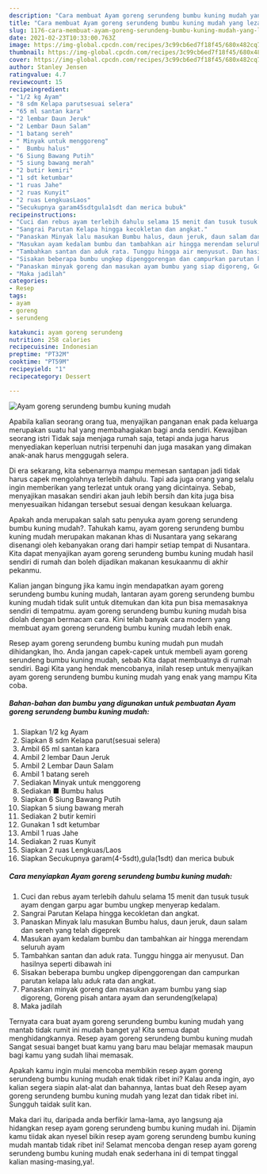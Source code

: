```yaml
---
description: "Cara membuat Ayam goreng serundeng bumbu kuning mudah yang lezat dan Mudah Dibuat"
title: "Cara membuat Ayam goreng serundeng bumbu kuning mudah yang lezat dan Mudah Dibuat"
slug: 1176-cara-membuat-ayam-goreng-serundeng-bumbu-kuning-mudah-yang-lezat-dan-mudah-dibuat
date: 2021-02-23T10:33:00.763Z
image: https://img-global.cpcdn.com/recipes/3c99cb6ed7f18f45/680x482cq70/ayam-goreng-serundeng-bumbu-kuning-mudah-foto-resep-utama.jpg
thumbnail: https://img-global.cpcdn.com/recipes/3c99cb6ed7f18f45/680x482cq70/ayam-goreng-serundeng-bumbu-kuning-mudah-foto-resep-utama.jpg
cover: https://img-global.cpcdn.com/recipes/3c99cb6ed7f18f45/680x482cq70/ayam-goreng-serundeng-bumbu-kuning-mudah-foto-resep-utama.jpg
author: Stanley Jensen
ratingvalue: 4.7
reviewcount: 15
recipeingredient:
- "1/2 kg Ayam"
- "8 sdm Kelapa parutsesuai selera"
- "65 ml santan kara"
- "2 lembar Daun Jeruk"
- "2 Lembar Daun Salam"
- "1 batang sereh"
- " Minyak untuk menggoreng"
- "  Bumbu halus"
- "6 Siung Bawang Putih"
- "5 siung bawang merah"
- "2 butir kemiri"
- "1 sdt ketumbar"
- "1 ruas Jahe"
- "2 ruas Kunyit"
- "2 ruas LengkuasLaos"
- "Secukupnya garam45sdtgula1sdt dan merica bubuk"
recipeinstructions:
- "Cuci dan rebus ayam terlebih dahulu selama 15 menit dan tusuk tusuk ayam dengan garpu agar bumbu ungkep menyerap kedalam."
- "Sangrai Parutan Kelapa hingga kecokletan dan angkat."
- "Panaskan Minyak lalu masukan Bumbu halus, daun jeruk, daun salam dan sereh yang telah digeprek"
- "Masukan ayam kedalam bumbu dan tambahkan air hingga merendam seluruh ayam"
- "Tambahkan santan dan aduk rata. Tunggu hingga air menyusut. Dan hasilnya seperti dibawah ini"
- "Sisakan beberapa bumbu ungkep dipenggorengan dan campurkan parutan kelapa lalu aduk rata dan angkat."
- "Panaskan minyak goreng dan masukan ayam bumbu yang siap digoreng, Goreng pisah antara ayam dan serundeng(kelapa)"
- "Maka jadilah"
categories:
- Resep
tags:
- ayam
- goreng
- serundeng

katakunci: ayam goreng serundeng 
nutrition: 258 calories
recipecuisine: Indonesian
preptime: "PT32M"
cooktime: "PT59M"
recipeyield: "1"
recipecategory: Dessert

---
```



![Ayam goreng serundeng bumbu kuning mudah](https://img-global.cpcdn.com/recipes/3c99cb6ed7f18f45/680x482cq70/ayam-goreng-serundeng-bumbu-kuning-mudah-foto-resep-utama.jpg)

Apabila kalian seorang orang tua, menyajikan panganan enak pada keluarga merupakan suatu hal yang membahagiakan bagi anda sendiri. Kewajiban seorang istri Tidak saja menjaga rumah saja, tetapi anda juga harus menyediakan keperluan nutrisi terpenuhi dan juga masakan yang dimakan anak-anak harus menggugah selera.

Di era  sekarang, kita sebenarnya mampu memesan santapan jadi tidak harus capek mengolahnya terlebih dahulu. Tapi ada juga orang yang selalu ingin memberikan yang terlezat untuk orang yang dicintainya. Sebab, menyajikan masakan sendiri akan jauh lebih bersih dan kita juga bisa menyesuaikan hidangan tersebut sesuai dengan kesukaan keluarga. 



Apakah anda merupakan salah satu penyuka ayam goreng serundeng bumbu kuning mudah?. Tahukah kamu, ayam goreng serundeng bumbu kuning mudah merupakan makanan khas di Nusantara yang sekarang disenangi oleh kebanyakan orang dari hampir setiap tempat di Nusantara. Kita dapat menyajikan ayam goreng serundeng bumbu kuning mudah hasil sendiri di rumah dan boleh dijadikan makanan kesukaanmu di akhir pekanmu.

Kalian jangan bingung jika kamu ingin mendapatkan ayam goreng serundeng bumbu kuning mudah, lantaran ayam goreng serundeng bumbu kuning mudah tidak sulit untuk ditemukan dan kita pun bisa memasaknya sendiri di tempatmu. ayam goreng serundeng bumbu kuning mudah bisa diolah dengan bermacam cara. Kini telah banyak cara modern yang membuat ayam goreng serundeng bumbu kuning mudah lebih enak.

Resep ayam goreng serundeng bumbu kuning mudah pun mudah dihidangkan, lho. Anda jangan capek-capek untuk membeli ayam goreng serundeng bumbu kuning mudah, sebab Kita dapat membuatnya di rumah sendiri. Bagi Kita yang hendak mencobanya, inilah resep untuk menyajikan ayam goreng serundeng bumbu kuning mudah yang enak yang mampu Kita coba.

<!--inarticleads1-->

##### Bahan-bahan dan bumbu yang digunakan untuk pembuatan Ayam goreng serundeng bumbu kuning mudah:

1. Siapkan 1/2 kg Ayam
1. Siapkan 8 sdm Kelapa parut(sesuai selera)
1. Ambil 65 ml santan kara
1. Ambil 2 lembar Daun Jeruk
1. Ambil 2 Lembar Daun Salam
1. Ambil 1 batang sereh
1. Sediakan  Minyak untuk menggoreng
1. Sediakan  ■ Bumbu halus
1. Siapkan 6 Siung Bawang Putih
1. Siapkan 5 siung bawang merah
1. Sediakan 2 butir kemiri
1. Gunakan 1 sdt ketumbar
1. Ambil 1 ruas Jahe
1. Sediakan 2 ruas Kunyit
1. Siapkan 2 ruas Lengkuas/Laos
1. Siapkan Secukupnya garam(4-5sdt),gula(1sdt) dan merica bubuk




<!--inarticleads2-->

##### Cara menyiapkan Ayam goreng serundeng bumbu kuning mudah:

1. Cuci dan rebus ayam terlebih dahulu selama 15 menit dan tusuk tusuk ayam dengan garpu agar bumbu ungkep menyerap kedalam.
1. Sangrai Parutan Kelapa hingga kecokletan dan angkat.
1. Panaskan Minyak lalu masukan Bumbu halus, daun jeruk, daun salam dan sereh yang telah digeprek
1. Masukan ayam kedalam bumbu dan tambahkan air hingga merendam seluruh ayam
1. Tambahkan santan dan aduk rata. Tunggu hingga air menyusut. Dan hasilnya seperti dibawah ini
1. Sisakan beberapa bumbu ungkep dipenggorengan dan campurkan parutan kelapa lalu aduk rata dan angkat.
1. Panaskan minyak goreng dan masukan ayam bumbu yang siap digoreng, Goreng pisah antara ayam dan serundeng(kelapa)
1. Maka jadilah




Ternyata cara buat ayam goreng serundeng bumbu kuning mudah yang mantab tidak rumit ini mudah banget ya! Kita semua dapat menghidangkannya. Resep ayam goreng serundeng bumbu kuning mudah Sangat sesuai banget buat kamu yang baru mau belajar memasak maupun bagi kamu yang sudah lihai memasak.

Apakah kamu ingin mulai mencoba membikin resep ayam goreng serundeng bumbu kuning mudah enak tidak ribet ini? Kalau anda ingin, ayo kalian segera siapin alat-alat dan bahannya, lantas buat deh Resep ayam goreng serundeng bumbu kuning mudah yang lezat dan tidak ribet ini. Sungguh taidak sulit kan. 

Maka dari itu, daripada anda berfikir lama-lama, ayo langsung aja hidangkan resep ayam goreng serundeng bumbu kuning mudah ini. Dijamin kamu tiidak akan nyesel bikin resep ayam goreng serundeng bumbu kuning mudah mantab tidak ribet ini! Selamat mencoba dengan resep ayam goreng serundeng bumbu kuning mudah enak sederhana ini di tempat tinggal kalian masing-masing,ya!.

